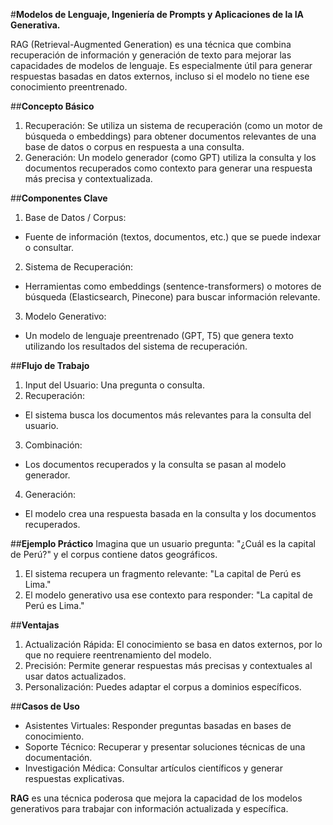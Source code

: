 #**Modelos de Lenguaje, Ingeniería de Prompts y Aplicaciones de la IA Generativa.**

RAG (Retrieval-Augmented Generation) es una técnica que combina recuperación de información y generación de texto para mejorar las capacidades de modelos de lenguaje. Es especialmente útil para generar respuestas basadas en datos externos, incluso si el modelo no tiene ese conocimiento preentrenado.

##**Concepto Básico**
1. Recuperación: Se utiliza un sistema de recuperación (como un motor de búsqueda o embeddings) para obtener documentos relevantes de una base de datos o corpus en respuesta a una consulta.
2. Generación: Un modelo generador (como GPT) utiliza la consulta y los documentos recuperados como contexto para generar una respuesta más precisa y contextualizada.

##**Componentes Clave**
1. Base de Datos / Corpus:
* Fuente de información (textos, documentos, etc.) que se puede indexar o consultar.
2. Sistema de Recuperación:
* Herramientas como embeddings (sentence-transformers) o motores de búsqueda (Elasticsearch, Pinecone) para buscar información relevante.
3. Modelo Generativo:
* Un modelo de lenguaje preentrenado (GPT, T5) que genera texto utilizando los resultados del sistema de recuperación.

##**Flujo de Trabajo**
1. Input del Usuario: Una pregunta o consulta.
2. Recuperación:
* El sistema busca los documentos más relevantes para la consulta del usuario.
3. Combinación:
* Los documentos recuperados y la consulta se pasan al modelo generador.
4. Generación:
* El modelo crea una respuesta basada en la consulta y los documentos recuperados.

##**Ejemplo Práctico**
Imagina que un usuario pregunta: "¿Cuál es la capital de Perú?" y el corpus contiene datos geográficos.

1. El sistema recupera un fragmento relevante: "La capital de Perú es Lima."
2. El modelo generativo usa ese contexto para responder: "La capital de Perú es Lima."

##**Ventajas**
1. Actualización Rápida: El conocimiento se basa en datos externos, por lo que no requiere reentrenamiento del modelo.
2. Precisión: Permite generar respuestas más precisas y contextuales al usar datos actualizados.
3. Personalización: Puedes adaptar el corpus a dominios específicos.

##**Casos de Uso**
* Asistentes Virtuales: Responder preguntas basadas en bases de conocimiento.
* Soporte Técnico: Recuperar y presentar soluciones técnicas de una documentación.
* Investigación Médica: Consultar artículos científicos y generar respuestas explicativas.

**RAG** es una técnica poderosa que mejora la capacidad de los modelos generativos para trabajar con información actualizada y específica.
